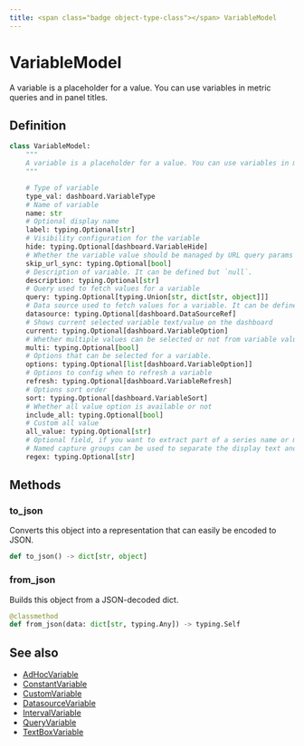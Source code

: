 ```yaml
---
title: <span class="badge object-type-class"></span> VariableModel
---
```

# <span class="badge object-type-class"></span> VariableModel

A variable is a placeholder for a value. You can use variables in metric queries and in panel titles.

## Definition

```python
class VariableModel:
    """
    A variable is a placeholder for a value. You can use variables in metric queries and in panel titles.
    """

    # Type of variable
    type_val: dashboard.VariableType
    # Name of variable
    name: str
    # Optional display name
    label: typing.Optional[str]
    # Visibility configuration for the variable
    hide: typing.Optional[dashboard.VariableHide]
    # Whether the variable value should be managed by URL query params or not
    skip_url_sync: typing.Optional[bool]
    # Description of variable. It can be defined but `null`.
    description: typing.Optional[str]
    # Query used to fetch values for a variable
    query: typing.Optional[typing.Union[str, dict[str, object]]]
    # Data source used to fetch values for a variable. It can be defined but `null`.
    datasource: typing.Optional[dashboard.DataSourceRef]
    # Shows current selected variable text/value on the dashboard
    current: typing.Optional[dashboard.VariableOption]
    # Whether multiple values can be selected or not from variable value list
    multi: typing.Optional[bool]
    # Options that can be selected for a variable.
    options: typing.Optional[list[dashboard.VariableOption]]
    # Options to config when to refresh a variable
    refresh: typing.Optional[dashboard.VariableRefresh]
    # Options sort order
    sort: typing.Optional[dashboard.VariableSort]
    # Whether all value option is available or not
    include_all: typing.Optional[bool]
    # Custom all value
    all_value: typing.Optional[str]
    # Optional field, if you want to extract part of a series name or metric node segment.
    # Named capture groups can be used to separate the display text and value.
    regex: typing.Optional[str]
```
## Methods

### <span class="badge object-method"></span> to_json

Converts this object into a representation that can easily be encoded to JSON.

```python
def to_json() -> dict[str, object]
```

### <span class="badge object-method"></span> from_json

Builds this object from a JSON-decoded dict.

```python
@classmethod
def from_json(data: dict[str, typing.Any]) -> typing.Self
```

## See also

 * <span class="badge builder"></span> [AdHocVariable](./builder-AdHocVariable.md)
 * <span class="badge builder"></span> [ConstantVariable](./builder-ConstantVariable.md)
 * <span class="badge builder"></span> [CustomVariable](./builder-CustomVariable.md)
 * <span class="badge builder"></span> [DatasourceVariable](./builder-DatasourceVariable.md)
 * <span class="badge builder"></span> [IntervalVariable](./builder-IntervalVariable.md)
 * <span class="badge builder"></span> [QueryVariable](./builder-QueryVariable.md)
 * <span class="badge builder"></span> [TextBoxVariable](./builder-TextBoxVariable.md)
